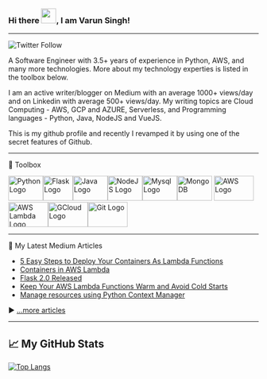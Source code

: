### Hi there <img src="https://raw.githubusercontent.com/MartinHeinz/MartinHeinz/master/wave.gif" width="30px">, I am Varun Singh!

---

![Twitter Follow](https://img.shields.io/twitter/follow/varunsh89?style=social)

A Software Engineer with 3.5+ years of experience in Python, AWS, and many more technologies. More about my technology experties is listed in the toolbox below.

I am an active writer/blogger on Medium with an average 1000+ views/day and on Linkedin with average 500+ views/day. My writing topics are Cloud Computing - AWS, GCP and AZURE, Serverless, and Programming languages - Python, Java, NodeJS and VueJS.

This is my github profile and recently I revamped it by using one of the secret features of Github.

---

🧰 Toolbox

<img src="https://cdn.worldvectorlogo.com/logos/python-5.svg" alt="Python Logo" width="70" height="50"/><img src="https://cdn.worldvectorlogo.com/logos/flask.svg" alt="Flask Logo" width="60" height="50"/><img src="https://cdn.worldvectorlogo.com/logos/java-4.svg" alt="Java Logo" width="70" height="50"/><img src="https://cdn.worldvectorlogo.com/logos/nodejs-2.svg" alt="NodeJS Logo" width="70" height="50"/><img src="https://cdn.worldvectorlogo.com/logos/mysql-3.svg" alt="Mysql Logo" width="70" height="50"/><img src="https://cdn.worldvectorlogo.com/logos/mongodb-icon-1.svg" alt="MongoDB" width="70" height="50"/> <img src="https://cdn.worldvectorlogo.com/logos/aws-2.svg" alt="AWS Logo" width="80" height="50"/> <img src="https://cdn.worldvectorlogo.com/logos/aws-lambda-1.svg" alt="AWS Lambda Logo" width="80" height="50"/><img src="https://cdn.worldvectorlogo.com/logos/google-cloud-2.svg" alt="GCloud Logo" width="80" height="50"/><img src="https://cdn.worldvectorlogo.com/logos/github-icon.svg" alt="Git Logo" width="80" height="50"/>

---

📘 My Latest Medium Articles

<!-- BLOG-POST-LIST:START -->
- [5 Easy Steps to Deploy Your Containers As Lambda Functions](https://aws.plainenglish.io/5-easy-steps-to-deploy-your-containers-as-lambda-functions-de9314f074f1?source=rss-9d07645b14c4------2)
- [Containers in AWS Lambda](https://aws.plainenglish.io/containers-in-aws-lambda-d4c795d75368?source=rss-9d07645b14c4------2)
- [Flask 2.0 Released](https://code-infinite.medium.com/flask-2-0-released-9452555b2d9a?source=rss-9d07645b14c4------2)
- [Keep Your AWS Lambda Functions Warm and Avoid Cold Starts](https://aws.plainenglish.io/keep-your-aws-lambda-functions-warm-and-avoid-cold-start-1c80e02ea6f9?source=rss-9d07645b14c4------2)
- [Manage resources using Python Context Manager](https://code-infinite.medium.com/manage-resources-using-python-context-manager-f803c9d9e133?source=rss-9d07645b14c4------2)
<!-- BLOG-POST-LIST:END -->

▶ [...more articles](https://code-infinite.medium.com/)

---

## &#x1f4c8; My GitHub Stats

[![Top Langs](https://github-readme-stats.vercel.app/api/top-langs/?username=varun-singh-01&hide=css&theme=radical)](https://github.com/anuraghazra/github-readme-stats)
